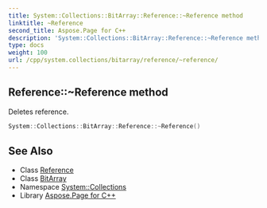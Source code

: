 ```yaml
---
title: System::Collections::BitArray::Reference::~Reference method
linktitle: ~Reference
second_title: Aspose.Page for C++
description: 'System::Collections::BitArray::Reference::~Reference method. Deletes reference in C++.'
type: docs
weight: 100
url: /cpp/system.collections/bitarray/reference/~reference/
---
```

## Reference::~Reference method


Deletes reference.

```cpp
System::Collections::BitArray::Reference::~Reference()
```

## See Also

* Class [Reference](../)
* Class [BitArray](../../)
* Namespace [System::Collections](../../../)
* Library [Aspose.Page for C++](../../../../)
